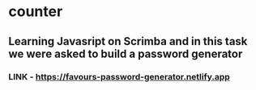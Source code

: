 # counter
## Learning Javasript on Scrimba and in this task we were asked to build a password generator
### LINK - https://favours-password-generator.netlify.app
